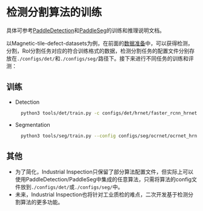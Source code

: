 # 检测分割算法的训练

具体可参考[PaddleDetection](https://github.com/PaddlePaddle/PaddleDetection/blob/release/2.6/docs/tutorials/QUICK_STARTED_cn.md)和[PaddleSeg](https://github.com/PaddlePaddle/PaddleSeg/blob/release/2.7/docs/train/train.md)的训练和推理说明文档。

以Magnetic-tile-defect-datasets为例，在前面的[数据准备](../data/prepare_data.md)中，可以获得检测，分割，RoI分割任务对应的符合训练格式的数据，检测分割任务的配置文件分别存放在`./configs/det/`和`./configs/seg/`路径下。接下来进行不同任务的训练和评测：

## 训练
* Detection

  ```bash
    python3 tools/det/train.py -c configs/det/hrnet/faster_rcnn_hrnetv2p_w18_1x_defect.yml --use_vdl=true --vdl_log_dir=./vdl_dir/scalar --eval
  ```
* Segmentation

  ```bash
    python3 tools/seg/train.py --config configs/seg/ocrnet/ocrnet_hrnetw18_defect_1024x512_160k.yml --do_eval  --use_vdl --save_interval 1000 --save_dir ./output/ --num_workers 4
  ```


## 其他
 * 为了简化，Industrial Inspection只保留了部分算法配置文件，但实际上可以使用PaddleDetection/PaddleSeg中集成的任意算法，只需将算法的config文件放到`./configs/det/`或`./configs/seg/`中。
 * 未来，Industrial Inspection也将针对工业质检的难点，二次开发基于检测分割算法的更多功能。



